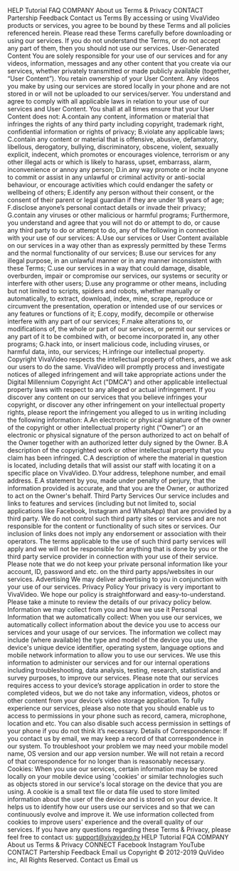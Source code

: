 HELP
Tutorial
FAQ
COMPANY
About us
Terms & Privacy
CONTACT
Partership
Feedback
Contact us
Terms
By accessing or using VivaVideo products or services, you agree to be bound by these Terms and all policies referenced herein. Please read these Terms carefully before downloading or using our services. If you do not understand the Terms, or do not accept any part of them, then you should not use our services.
User-Generated Content
You are solely responsible for your use of our services and for any videos, information, messages and any other content that you create via our services, whether privately transmitted or made publicly available (together, “User Content”). You retain ownership of your User Content.
Any videos you make by using our services are stored locally in your phone and are not stored in or will not be uploaded to our services/server.
You understand and agree to comply with all applicable laws in relation to your use of our services and User Content.
You shall at all times ensure that your User Content does not:
A.contain any content, information or material that infringes the rights of any third party including copyright, trademark right, confidential information or rights of privacy;
B.violate any applicable laws;
C.contain any content or material that is offensive, abusive, defamatory, libellous, derogatory, bullying, discriminatory, obscene, violent, sexually explicit, indecent, which promotes or encourages violence, terrorism or any other illegal acts or which is likely to harass, upset, embarrass, alarm, inconvenience or annoy any person;
D.in any way promote or incite anyone to commit or assist in any unlawful or criminal activity or anti-social behaviour, or encourage activities which could endanger the safety or wellbeing of others;
E.identify any person without their consent, or the consent of their parent or legal guardian if they are under 18 years of age;
F.disclose anyone’s personal contact details or invade their privacy;
G.contain any viruses or other malicious or harmful programs;
Furthermore, you understand and agree that you will not do or attempt to do, or cause any third party to do or attempt to do, any of the following in connection with your use of our services:
A.Use our services or User Content available on our services in a way other than as expressly permitted by these Terms and the normal functionality of our services;
B.use our services for any illegal purpose, in an unlawful manner or in any manner inconsistent with these Terms;
C.use our services in a way that could damage, disable, overburden, impair or compromise our services, our systems or security or interfere with other users;
D.use any programme or other means, including but not limited to scripts, spiders and robots, whether manually or automatically, to extract, download, index, mine, scrape, reproduce or circumvent the presentation, operation or intended use of our services or any features or functions of it;
E.copy, modify, decompile or otherwise interfere with any part of our services;
F.make alterations to, or modifications of, the whole or part of our services, or permit our services or any part of it to be combined with, or become incorporated in, any other programs;
G.hack into, or insert malicious code, including viruses, or harmful data, into, our services;
H.infringe our intellectual property.
Copyright
VivaVideo respects the intellectual property of others, and we ask our users to do the same. VivaVideo will promptly process and investigate notices of alleged infringement and will take appropriate actions under the Digital Millennium Copyright Act ("DMCA") and other applicable intellectual property laws with respect to any alleged or actual infringement.
If you discover any content on our services that you believe infringes your copyright, or discover any other infringement on your intellectual property rights, please report the infringement you alleged to us in writing including the following information:
A.An electronic or physical signature of the owner of the copyright or other intellectual property right (“Owner”) or an electronic or physical signature of the person authorized to act on behalf of the Owner together with an authorized letter duly signed by the Owner.
B.A description of the copyrighted work or other intellectual property that you claim has been infringed.
C.A description of where the material in question is located, including details that will assist our staff with locating it on a specific place on VivaVideo.
D.Your address, telephone number, and email address.
E.A statement by you, made under penalty of perjury, that the information provided is accurate, and that you are the Owner, or authorized to act on the Owner's behalf.
Third Party Services
Our service includes and links to features and services (including but not limited to, social applications like Facebook, Instagram and WhatsApp) that are provided by a third party. We do not control such third party sites or services and are not responsible for the content or functionality of such sites or services. Our inclusion of links does not imply any endorsement or association with their operators. The terms applicable to the use of such third party services will apply and we will not be responsible for anything that is done by you or the third party service provider in connection with your use of their service. Please note that we do not keep your private personal information like your account, ID, password and etc. on the third party apps/websites in our services.
Advertising
We may deliver advertising to you in conjunction with your use of our services.
Privacy Policy
Your privacy is very important to VivaVideo. We hope our policy is straightforward and easy-to-understand. Please take a minute to review the details of our privacy policy below.
Information we may collect from you and how we use it
Personal Information that we automatically collect:
When you use our services, we automatically collect information about the device you use to access our services and your usage of our services. The information we collect may include (where available) the type and model of the device you use, the device's unique device identifier, operating system, language options and mobile network information to allow you to use our services. We use this information to administer our services and for our internal operations including troubleshooting, data analysis, testing, research, statistical and survey purposes, to improve our services.
Please note that our services requires access to your device’s storage application in order to store the completed videos, but we do not take any information, videos, photos or other content from your device’s video storage application. To fully experience our services, please also note that you should enable us to access to permissions in your phone such as record, camera, microphone, location and etc. You can also disable such access permission in settings of your phone if you do not think it’s necessary.
Details of Correspondence:
If you contact us by email, we may keep a record of that correspondence in our system. To troubleshoot your problem we may need your mobile model name, OS version and our app version number. We will not retain a record of that correspondence for no longer than is reasonably necessary.
Cookies:
When you use our services, certain information may be stored locally on your mobile device using 'cookies' or similar technologies such as objects stored in our service's local storage on the device that you are using. A cookie is a small text file or data file used to store limited information about the user of the device and is stored on your device. It helps us to identify how our users use our services and so that we can continuously evolve and improve it. We use information collected from cookies to improve users' experience and the overall quality of our services.
If you have any questions regarding these Terms & Privacy, please feel free to contact us: support@vivavideo.tv
HELP
Tutorial
FQA
COMPANY
About us
Terms & Privacy
CONNECT
Facebook
Instagram
YouTube
CONTACT
Partership
Feedback
Email us
Copyright © 2012-2019 QuVideo inc, All Rights Reserved.
Contact us Email us
